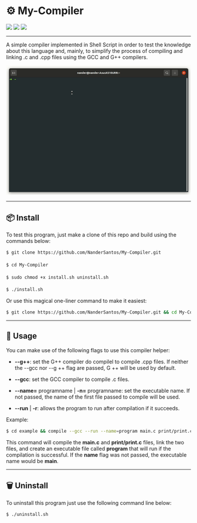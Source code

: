 #	⚙️	My-Compiler

<div align="left">
    <img src="https://img.shields.io/badge/language-shell-blue">
    <img src="https://img.shields.io/badge/os-ubuntu--base-brightgreen">
    <img src="https://img.shields.io/badge/license-MIT-blueviolet">
</div>

---

A simple compiler implemented in Shell Script in order to test the knowledge about this language and, mainly, to simplify the process of compiling and linking .c and .cpp files using the GCC and G++ compilers.

<p align="center">
  <img src="resources/example.gif">
</p>

---

##	📦	Install

To test this program, just make a clone of this repo and build using the commands below:

```bash
$ git clone https://github.com/NanderSantos/My-Compiler.git

$ cd My-Compiler

$ sudo chmod +x install.sh uninstall.sh

$ ./install.sh
```

Or use this magical one-liner command to make it easiest:

```bash
$ git clone https://github.com/NanderSantos/My-Compiler.git && cd My-Compiler && sudo chmod +x install.sh uninstall.sh && ./install.sh
```

---

##	🏃	Usage 

You can make use of the following flags to use this compiler helper:

- **--g++**: set the G++ compiler do compilel to compile .cpp files. If neither the --gcc nor --g ++ flag are passed, G ++ will be used by default.

- **--gcc**: set the GCC compiler to compile .c files.

- **--name=** programname | **-n=** programname: set the executable name. If not passed, the name of the first file passed to compile will be used.

- **--run** | **-r**: allows the program to run after compilation if it succeeds.

Example:

```bash
$ cd example && compile --gcc --run --name=program main.c print/print.c
```

This command will compile the **main.c** and **print/print.c** files, link the two files, and create an executable file called **program** that will run if the compilation is successful. If the **name** flag was not passed, the executable name would be **main**.

---

##	🗑️	Uninstall

To uninstall this program just use the following command line below:

```bash
$ ./uninstall.sh
```